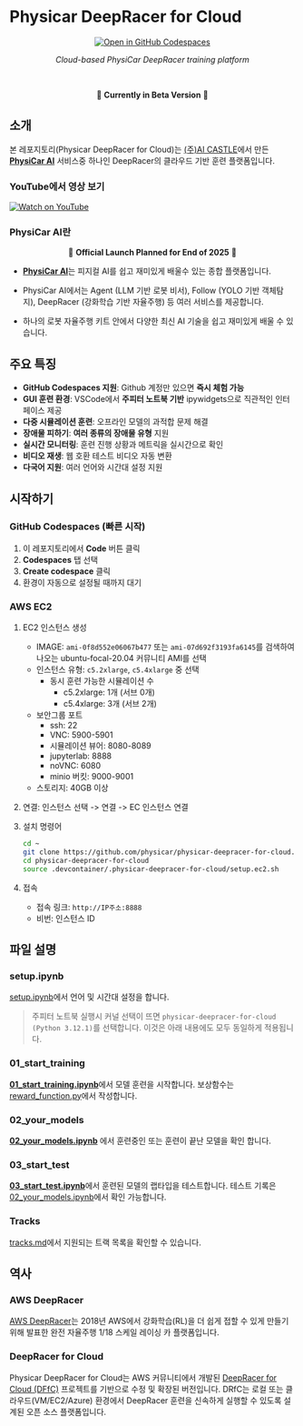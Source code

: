 # Physicar DeepRacer for Cloud


<div align="center">

[![Open in GitHub Codespaces](https://github.com/codespaces/badge.svg)](https://codespaces.new/physicar/physicar-deepracer-for-cloud?quickstart=1)

*Cloud-based PhysiCar DeepRacer training platform*

<br>

🚧 **Currently in Beta Version** 🚧


</div>

## 소개

본 레포지토리(Physicar DeepRacer for Cloud)는 [(주)AI CASTLE](https://aicastle.com)에서 만든 [**PhysiCar AI**](https://physicar.ai) 서비스중 하나인 DeepRacer의 클라우드 기반 훈련 플랫폼입니다.

### YouTube에서 영상 보기

[![Watch on YouTube](https://img.shields.io/badge/YouTube-Video-red?logo=youtube)](https://www.youtube.com/watch?v=JbIcrCUvdNA)

### PhysiCar AI란

<div align="center">

🚀 **Official Launch Planned for End of 2025** 🚀

</div>

- [**PhysiCar AI**](https://physicar.ai)는 피지컬 AI를 쉽고 재미있게 배울수 있는 종합 플랫폼입니다.
    
- PhysiCar AI에서는 Agent (LLM 기반 로봇 비서), Follow (YOLO 기반 객체탐지), DeepRacer (강화학습 기반 자율주행) 등 여러 서비스를 제공합니다.
- 하나의 로봇 자율주행 키트 안에서 다양한 최신 AI 기술을 쉽고 재미있게 배울 수 있습니다.

## 주요 특징

- **GitHub Codespaces 지원**: Github 계정만 있으면 **즉시 체험 가능**
- **GUI 훈련 환경**: VSCode에서 **주피터 노트북 기반** ipywidgets으로 직관적인 인터페이스 제공
- **다중 시뮬레이션 훈련**: 오프라인 모델의 과적합 문제 해결
- **장애물 피하기**: **여러 종류의 장애물 유형** 지원
- **실시간 모니터링**: 훈련 진행 상황과 메트릭을 실시간으로 확인
- **비디오 재생**: 웹 호환 테스트 비디오 자동 변환
- **다국어 지원**: 여러 언어와 시간대 설정 지원


## 시작하기

### GitHub Codespaces (빠른 시작)

1. 이 레포지토리에서 **Code** 버튼 클릭
2. **Codespaces** 탭 선택
3. **Create codespace** 클릭
4. 환경이 자동으로 설정될 때까지 대기

### AWS EC2

1. EC2 인스턴스 생성
    - IMAGE: `ami-0f8d552e06067b477` 또는 `ami-07d692f3193fa6145`를 검색하여 나오는 ubuntu-focal-20.04 커뮤니티 AMI를 선택
    - 인스턴스 유형: `c5.2xlarge`, `c5.4xlarge` 중 선택
        - 동시 훈련 가능한 시뮬레이션 수
            - c5.2xlarge: 1개 (서브 0개)
            - c5.4xlarge: 3개 (서브 2개)
    - 보안그룹 포트
        - ssh: 22
        - VNC: 5900-5901
        - 시뮬레이션 뷰어: 8080-8089
        - jupyterlab: 8888
        - noVNC: 6080
        - minio 버킷: 9000-9001
    - 스토리지: 40GB 이상

1. 연결: 인스턴스 선택 -> 연결 -> EC 인스턴스 연결

1. 설치 명령어
    ```bash
    cd ~
    git clone https://github.com/physicar/physicar-deepracer-for-cloud.git
    cd physicar-deepracer-for-cloud
    source .devcontainer/.physicar-deepracer-for-cloud/setup.ec2.sh
    ```
    
1. 접속
    - 접속 링크: `http://IP주소:8888`
    - 비번: 인스턴스 ID


## 파일 설명

### setup.ipynb

[setup.ipynb](setup.ipynb)에서 언어 및 시간대 설정을 합니다.

> 주피터 노트북 실행시 커널 선택이 뜨면 `physicar-deepracer-for-cloud (Python 3.12.1)`를 선택합니다. 이것은 아래 내용에도 모두 동일하게 적용됩니다.

### 01_start_training
[**01_start_training.ipynb**](01_start_training.ipynb)에서 모델 훈련을 시작합니다.
보상함수는 [reward_function.py](reward_function.py)에서 작성합니다.

### 02_your_models
[**02_your_models.ipynb**](02_your_models.ipynb) 에서 훈련중인 또는 훈련이 끝난 모델을 확인 합니다.

### 03_start_test
[**03_start_test.ipynb**](03_start_test.ipynb)에서 훈련된 모델의 랩타입을 테스트합니다. 테스트 기록은 [02_your_models.ipynb](02_your_models.ipynb)에서 확인 가능합니다.

### Tracks
[tracks.md](tracks.md)에서 지원되는 트랙 목록을 확인할 수 있습니다.



## 역사
### AWS DeepRacer
[AWS DeepRacer](https://aws.amazon.com/deepracer/)는 2018년 AWS에서 강화학습(RL)을 더 쉽게 접할 수 있게 만들기 위해 발표한 완전 자율주행 1/18 스케일 레이싱 카 플랫폼입니다.

### DeepRacer for Cloud
Physicar DeepRacer for Cloud는 AWS 커뮤니티에서 개발된 [DeepRacer for Cloud (DFfC)](https://github.com/aws-deepracer-community/deepracer-for-cloud) 프로젝트를 기반으로 수정 및 확장된 버전입니다. DRfC는 로컬 또는 클라우드(VM/EC2/Azure) 환경에서 DeepRacer 훈련을 신속하게 실행할 수 있도록 설계된 오픈 소스 플랫폼입니다.
